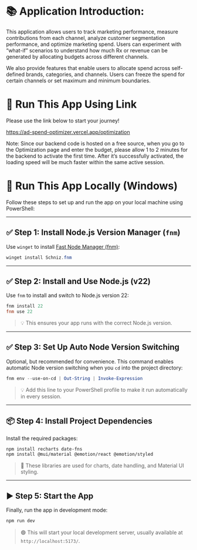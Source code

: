 

# 📚 Application Introduction:

This application allows users to track marketing performance, measure contributions from each channel, analyze customer segmentation performance, and optimize marketing spend. Users can experiment with “what-if” scenarios to understand how much Rx or revenue can be generated by allocating budgets across different channels.

We also provide features that enable users to allocate spend across self-defined brands, categories, and channels. Users can freeze the spend for certain channels or set maximum and minimum boundaries.

# 🚀 Run This App Using Link

Please use the link below to start your journey!

https://ad-spend-optimizer.vercel.app/optimization

Note: Since our backend code is hosted on a free source, when you go to the Optimization page and enter the budget, please allow 1 to 2 minutes for the backend to activate the first time. After it’s successfully activated, the loading speed will be much faster within the same active session.


# 🚀 Run This App Locally (Windows)

Follow these steps to set up and run the app on your local machine using PowerShell:

---

## ✅ Step 1: Install Node.js Version Manager (`fnm`)

Use `winget` to install [Fast Node Manager (fnm)](https://github.com/Schniz/fnm):

```powershell
winget install Schniz.fnm
```

---

## ✅ Step 2: Install and Use Node.js (v22)

Use `fnm` to install and switch to Node.js version 22:

```powershell
fnm install 22
fnm use 22
```

> 💡 This ensures your app runs with the correct Node.js version.

---

## ✅ Step 3: Set Up Auto Node Version Switching

Optional, but recommended for convenience. This command enables automatic Node version switching when you `cd` into the project directory:

```powershell
fnm env --use-on-cd | Out-String | Invoke-Expression
```

> 💡 Add this line to your PowerShell profile to make it run automatically in every session.

---

## 📦 Step 4: Install Project Dependencies

Install the required packages:

```bash
npm install recharts date-fns
npm install @mui/material @emotion/react @emotion/styled
```

> 🧱 These libraries are used for charts, date handling, and Material UI styling.

---

## ▶️ Step 5: Start the App

Finally, run the app in development mode:

```bash
npm run dev
```

> 🟢 This will start your local development server, usually available at `http://localhost:5173/`.
